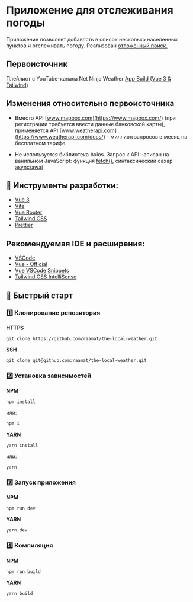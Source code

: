 # Приложение для отслеживания погоды

Приложение позволяет добавлять в список несколько населенных пунктов и отслеживать погоду. 
Реализован [отложенный поиск.](https://doka.guide/js/debounce/)

## Первоисточник

Плейлист с YouTube-канала Net Ninja Weather [App Build (Vue 3 & Tailwind)](https://www.youtube.com/playlist?list=PL4cUxeGkcC9hfoy8vFQ5tbXO3vY0xhhUZ)

## Изменения относительно первоисточника

- Вместо API [www.mapbox.com](https://www.mapbox.com/) (при регистрации требуется ввести данные банковской карты), применяется API [www.weatherapi.com](https://www.weatherapi.com/docs/) - миллион запросов в месяц на бесплатном тарифе.

- Не используется библиотека Axios. Запрос к API написан на ванильном JavaScript: функция [fetch()](https://doka.guide/js/fetch/), синтаксический сахар [async/awai](https://doka.guide/js/async-await/)

## :hammer: Инструменты разработки:

- [Vue 3](https://v3.vuejs.org/)
- [Vite](https://vitejs.dev/)
- [Vue Router](https://router.vuejs.org/)
- [Tailwind CSS](https://tailwindcss.com/)
- [Prettier](https://prettier.io/)

## Рекомендуемая IDE и расширения:

- [VSCode](https://code.visualstudio.com/)
- [Vue - Official](https://marketplace.visualstudio.com/items?itemName=Vue.volar)
- [Vue VSCode Snippets](https://marketplace.visualstudio.com/items?itemName=sdras.vue-vscode-snippets)
- [Tailwind CSS IntelliSense](https://marketplace.visualstudio.com/items?itemName=bradlc.vscode-tailwindcss)

## :rocket: Быстрый старт

### :one: Клонирование репозитория

**HTTPS**

```
git clone https://github.com/raamat/the-local-weather.git
```

**SSH**

```
git clone git@github.com:raamat/the-local-weather.git
```

### :two: Установка зависимостей

**NPM**

```
npm install
```

или:

```
npm i
```

**YARN**

```
yarn install
```

или:

```
yarn
```

### :three: Запуск приложения

**NPM**

```
npm run dev
```

**YARN**

```
yarn dev
```

### :four: Компиляция

**NPM**

```
npm run build
```

**YARN**

```
yarn build
```
